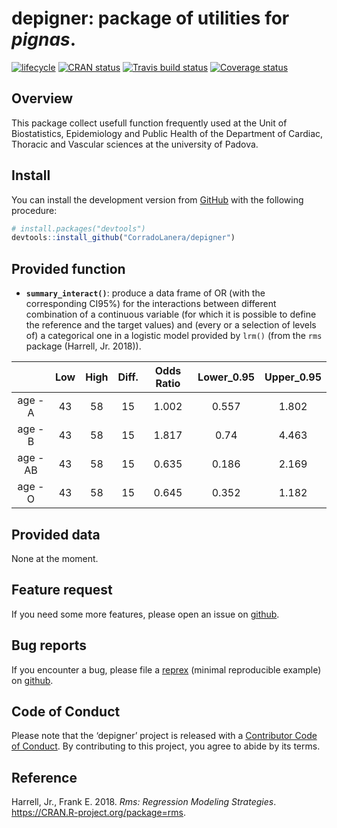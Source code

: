 depigner: package of utilities for *pignas*.
================

<!-- README.md is generated from README.Rmd. Please edit that file -->

[![lifecycle](https://img.shields.io/badge/lifecycle-maturing-blue.svg)](https://www.tidyverse.org/lifecycle/#maturing)
[![CRAN
status](https://www.r-pkg.org/badges/version/depigner)](https://cran.r-project.org/package=depigner)
[![Travis build
status](https://travis-ci.org/CorradoLanera/depigner.svg?branch=master)](https://travis-ci.org/CorradoLanera/depigner)
[![Coverage
status](https://codecov.io/gh/CorradoLanera/depigner/branch/master/graph/badge.svg)](https://codecov.io/github/CorradoLanera/depigner?branch=master)

## Overview

This package collect usefull function frequently used at the Unit of
Biostatistics, Epidemiology and Public Health of the Department of
Cardiac, Thoracic and Vascular sciences at the university of Padova.

## Install

You can install the development version from
[GitHub](https://github.com/) with the following procedure:

``` r
# install.packages("devtools")
devtools::install_github("CorradoLanera/depigner")
```

## Provided function

  - **`summary_interact()`**: produce a data frame of OR (with the
    corresponding CI95%) for the interactions between different
    combination of a continuous variable (for which it is possible to
    define the reference and the target values) and (every or a
    selection of levels of) a categorical one in a logistic model
    provided by `lrm()` (from the `rms` package (Harrell, Jr.
2018)).

|          | Low | High | Diff. | Odds Ratio | Lower\_0.95 | Upper\_0.95 |
| :------: | :-: | :--: | :---: | :--------: | :---------: | :---------: |
| age - A  | 43  |  58  |  15   |   1.002    |    0.557    |    1.802    |
| age - B  | 43  |  58  |  15   |   1.817    |    0.74     |    4.463    |
| age - AB | 43  |  58  |  15   |   0.635    |    0.186    |    2.169    |
| age - O  | 43  |  58  |  15   |   0.645    |    0.352    |    1.182    |

## Provided data

None at the moment.

## Feature request

If you need some more features, please open an issue on
[github](https://github.com/CorradoLanera/depigner/issues).

## Bug reports

If you encounter a bug, please file a
[reprex](https://github.com/tidyverse/reprex) (minimal reproducible
example) on [github](https://github.com/CorradoLanera/depigner/issues).

## Code of Conduct

Please note that the ‘depigner’ project is released with a [Contributor
Code of Conduct](.github/CODE_OF_CONDUCT.md). By contributing to this
project, you agree to abide by its
terms.

<!--=========================================================================-->

## Reference

<div id="refs" class="references">

<div id="ref-R-rms">

Harrell, Jr., Frank E. 2018. *Rms: Regression Modeling Strategies*.
<https://CRAN.R-project.org/package=rms>.

</div>

</div>
